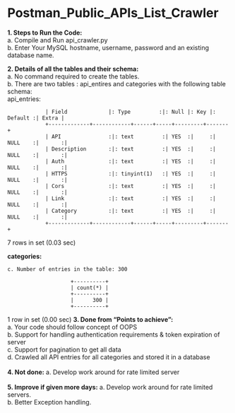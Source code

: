 # Postman_Public_APIs_List_Crawler

**1. Steps to Run the Code:** <br /> 
    a. Compile and Run api_crawler.py<br /> 
    b. Enter Your MySQL hostname, username, password and an existing database name.<br /> 
    
    

 **2. Details of all the tables and their schema:**<br /> 
    a. No command required to create the tables. <br /> 
    b. There are two tables : api_entires and categories with the following table schema:<br /> 
                 api_entries:<br /> 
               
                | Field             |: Type         :|: Null |: Key |: Default :| Extra |
                +-------------+------------+------+-----+---------+-------+
                | API               :|: text         :| YES  :|     :| NULL    :|       :|
                | Description       :|: text         :| YES  :|     :| NULL    :|       :|
                | Auth              :|: text         :| YES  :|     :| NULL    :|       :|
                | HTTPS             :|: tinyint(1)   :| YES  :|     :| NULL    :|       :|
                | Cors              :|: text         :| YES  :|     :| NULL    :|       :|
                | Link              :|: text         :| YES  :|     :| NULL    :|       :|
                | Category          :|: text         :| YES  :|     :| NULL    :|       :|
                +-------------+------------+------+-----+---------+-------+
7 rows in set (0.03 sec)

**categories:** <br /> 

    c. Number of entries in the table: 300

                        +----------+
                        | count(*) |
                        +----------+
                        |      300 |
                        +----------+
                        
1 row in set (0.00 sec)
**3. Done from “Points to achieve”:** <br />
      a. Your code should follow concept of OOPS <br />
      b. Support for handling authentication requirements & token expiration of server <br />
      c. Support for pagination to get all data <br />
      d. Crawled all API entries for all categories and stored it in a database <br />
<br /> 
**4. Not done:**
      a. Develop work around for rate limited server <br />	
<br /> 
**5. Improve if given more days:**
      a. Develop work around for rate limited servers. <br />
      b. Better Exception handling. <br />
